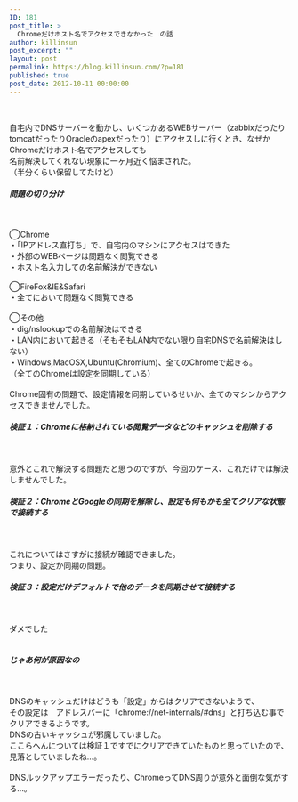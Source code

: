 ```yaml
---
ID: 181
post_title: >
  Chromeだけホスト名でアクセスできなかった　の話
author: killinsun
post_excerpt: ""
layout: post
permalink: https://blog.killinsun.com/?p=181
published: true
post_date: 2012-10-11 00:00:00
---
```

<br>
<div class="section">
<p>自宅内でDNSサーバーを動かし、いくつかあるWEBサーバー（zabbixだったりtomcatだったりOracleのapexだったり）にアクセスしに行くとき、なぜかChromeだけホスト名でアクセスしても<br>名前解決してくれない現象に一ヶ月近く悩まされた。<br>（半分くらい保留してたけど）<br></p>
<h5>問題の切り分け</h5><br>
<p>◯Chrome<br>・「IPアドレス直打ち」で、自宅内のマシンにアクセスはできた<br>・外部のWEBページは問題なく閲覧できる<br>・ホスト名入力しての名前解決ができない<br><br>◯FireFox&IE&Safari<br>・全てにおいて問題なく閲覧できる<br><br>◯その他<br>・dig/nslookupでの名前解決はできる<br>・LAN内において起きる（そもそもLAN内でない限り自宅DNSで名前解決はしない）<br>・Windows,MacOSX,Ubuntu(Chromium)、全てのChromeで起きる。<br>（全てのChromeは設定を同期している）<br><br>Chrome固有の問題で、設定情報を同期しているせいか、全てのマシンからアクセスできませんでした。<br></p>
<h5>検証１：Chromeに格納されている閲覧データなどのキャッシュを削除する</h5><br>
<p>意外とこれで解決する問題だと思うのですが、今回のケース、これだけでは解決しませんでした。<br></p>
<h5>検証２：ChromeとGoogleの同期を解除し、設定も何もかも全てクリアな状態で接続する</h5><br>
<p>これについてはさすがに接続が確認できました。<br>つまり、設定か同期の問題。<br></p>
<h5>検証３：設定だけデフォルトで他のデータを同期させて接続する</h5><br>
<p>ダメでした<br><br></p>
<h5>じゃあ何が原因なの</h5><br>
<p>DNSのキャッシュだけはどうも「設定」からはクリアできないようで、<br>その設定は　アドレスバーに「chrome://net-internals/#dns」と打ち込む事でクリアできるようです。<br>DNSの古いキャッシュが邪魔していました。<br>ここらへんについては検証１ですでにクリアできていたものと思っていたので、見落としていましたね…。<br><br>DNSルックアップエラーだったり、ChromeってDNS周りが意外と面倒な気がする…。</p>
</div>